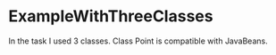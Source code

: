 # ExampleWithThreeClasses

 In the task I used 3 classes. Class Point is compatible with JavaBeans.

